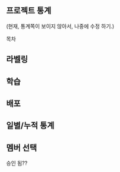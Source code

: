 프로젝트 통계
------

(현재, 통계쪽이 보이지 않아서, 나중에 수정 하기.) 

목차

라벨링 
------



학습 
------



배포 
-------



일별/누적 통계
------



멤버 선택 
------



승인 됨?? 

